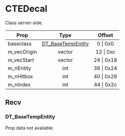 # CTEDecal

Class server-side.

|Prop|Type|Offset|
|---|:-:|:-:|
|baseclass|[DT_BaseTempEntity](#dt_basetempentity)|0 \| 0x0|
|m_vecOrigin|vector|12 \| 0xc|
|m_vecStart|vector|24 \| 0x18|
|m_nEntity|int|36 \| 0x24|
|m_nHitbox|int|40 \| 0x28|
|m_nIndex|int|44 \| 0x2c|

## Recv

### DT_BaseTempEntity

Prop data not available.

